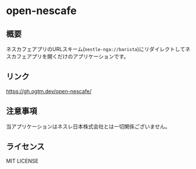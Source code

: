 # open-nescafe

## 概要

ネスカフェアプリのURLスキーム(`nestle-nga://barista`)にリダイレクトしてネスカフェアプリを開くだけのアプリケーションです。

## リンク

https://gh.ogtm.dev/open-nescafe/

## 注意事項

当アプリケーションはネスレ日本株式会社とは一切関係ございません。

## ライセンス

MIT LICENSE
